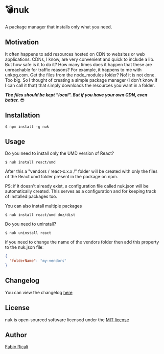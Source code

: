 # 💣nuk
A package manager that installs only what you need.

## Motivation
It often happens to add resources hosted on CDN to websites or web applications. CDNs, I know, are very convenient and 
quick to include a lib. But how safe is it to do it? How many times does it happen that these are unreachable 
for traffic reasons? For example, it happens to me with unkpg.com. Get the files from the node_modules folder? No! 
it is not done. Too big. So I thought of creating a simple package manager (I don't know if I can call it that) that 
simply downloads the resources you want in a folder.

***The files should be kept "local". But if you have your own CDN, even better.*** 😎

## Installation
```
$ npm install -g nuk
```

## Usage

Do you need to install only the UMD version of React?
```
$ nuk install react/umd
```

After this a "vendors / react-x.x.x /" folder will be created with only the files of the React umd folder present in the package on npm.

PS: if it doesn't already exist, a configuration file called nuk.json will be automatically created. This serves as 
a configuration and for keeping track of installed packages too.

You can also install multiple packages
```
$ nuk install react/umd doz/dist
```

Do you need to uninstall?
```
$ nuk uninstall react
```

if you need to change the name of the vendors folder then add this property to the nuk.json file:
```json
{
  "folderName": "my-vendors"
}
```

## Changelog
You can view the changelog <a target="_blank" href="https://github.com/fabioricali/nuk/blob/master/CHANGELOG.md">here</a>

## License
nuk is open-sourced software licensed under the <a target="_blank" href="http://opensource.org/licenses/MIT">MIT license</a>

## Author
<a target="_blank" href="http://rica.li">Fabio Ricali</a>